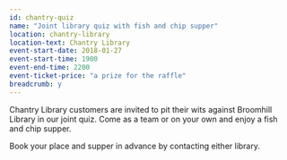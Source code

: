 ```yaml
---
id: chantry-quiz
name: "Joint library quiz with fish and chip supper"
location: chantry-library
location-text: Chantry Library
event-start-date: 2018-01-27
event-start-time: 1900
event-end-time: 2200
event-ticket-price: "a prize for the raffle"
breadcrumb: y
---
```


Chantry Library customers are invited to pit their wits against Broomhill Library in our joint quiz. Come as a team or on your own and enjoy a fish and chip supper.

Book your place and supper in advance by contacting either library.
